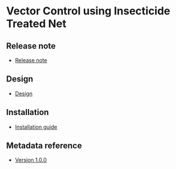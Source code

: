 # Vector Control using Insecticide Treated Net

## Release note

- [Release note](#vc-mc-itn-release-note)

## Design

- [Design](#vc-mc-itn-design)

## Installation

- [Installation guide](#vc-mc-itn-installation)

## Metadata reference

- [Version 1.0.0](https://packages.dhis2.org/en/VC_MC_ITN/1.0.0/DHIS2.38/.xlsx)
